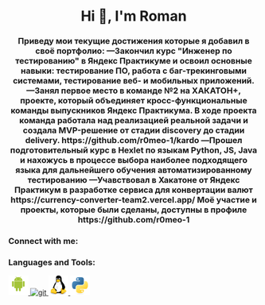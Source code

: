 <h1 align="center">Hi 👋, I'm Roman</h1>
<h3 align="center">Приведу мои текущие достижения которые я добавил в своё портфолио:
—Закончил курс "Инженер по тестированию" в Яндекс Практикуме и освоил основные навыки: тестирование ПО, работа с баг-трекинговыми системами, тестирование веб- и мобильных приложений.
—Занял первое место в команде №2 на ХАКАТОН+, проекте, который объединяет кросс-функциональные команды выпускников Яндекс Практикума.
В ходе проекта команда работала над реализацией реальной задачи и создала MVP-решение от стадии discovery до стадии delivery.
https://github.com/r0meo-1/kardo
—Прошел подготовительный курс в Hexlet по языкам Python, JS, Java и нахожусь в процессе выбора наиболее подходящего языка для дальнейшего обучения автоматизированному тестированию
—Учавствовал в Хакатоне от Яндекс Практикум в разработке сервиса для конвертации валют
https://currency-converter-team2.vercel.app/
Моё участие и проекты, которые были сделаны, доступны в профиле https://github.com/r0meo-1</h3>

<h3 align="left">Connect with me:</h3>
<p align="left">
</p>

<h3 align="left">Languages and Tools:</h3>
<p align="left"> <a href="https://developer.android.com" target="_blank" rel="noreferrer"> <img src="https://raw.githubusercontent.com/devicons/devicon/master/icons/android/android-original-wordmark.svg" alt="android" width="40" height="40"/> </a> <a href="https://git-scm.com/" target="_blank" rel="noreferrer"> <img src="https://www.vectorlogo.zone/logos/git-scm/git-scm-icon.svg" alt="git" width="40" height="40"/> </a> <a href="https://www.linux.org/" target="_blank" rel="noreferrer"> <img src="https://raw.githubusercontent.com/devicons/devicon/master/icons/linux/linux-original.svg" alt="linux" width="40" height="40"/> </a> <a href="https://www.python.org" target="_blank" rel="noreferrer"> <img src="https://raw.githubusercontent.com/devicons/devicon/master/icons/python/python-original.svg" alt="python" width="40" height="40"/> </a> </p>
